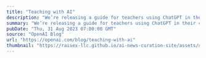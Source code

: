 ```yaml
---
title: "Teaching with AI"
description: "We’re releasing a guide for teachers using ChatGPT in their classroom—including suggested prompts, an explanation of how ChatGPT works and its limitations, the efficacy of AI detectors, and bias."
summary: "We’re releasing a guide for teachers using ChatGPT in their classroom—including suggested prompts, an explanation of how ChatGPT works and its limitations, the efficacy of AI detectors, and bias."
pubDate: "Thu, 31 Aug 2023 07:00:00 GMT"
source: "OpenAI Blog"
url: "https://openai.com/blog/teaching-with-ai"
thumbnail: "https://raisex-llc.github.io/ai-news-curation-site/assets/openai_logo.png"
---
```


